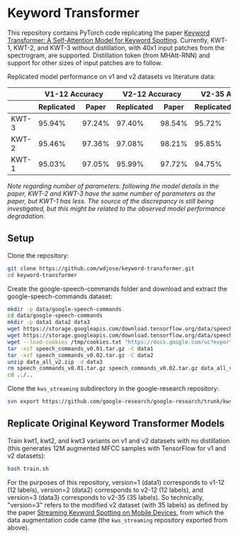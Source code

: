 # Keyword Transformer

This repository contains PyTorch code replicating the paper [Keyword Transformer: A Self-Attention Model for Keyword Spotting](https://arxiv.org/abs/2104.00769). Currently, KWT-1, KWT-2, and KWT-3 without distillation, with 40x1 input patches from the spectrogram, are supported. Distillation token (from MHAtt-RNN) and support for other sizes of input patches are to follow. 

Replicated model performance on v1 and v2 datasets vs literature data: 

<table>
    <thead>
        <tr><th></th><th colspan=2>V1-12 Accuracy</th><th colspan=2>V2-12 Accuracy</th><th colspan=2>V2-35 Accuracy</th><th colspan=2># Parameters</th></tr>
        <tr><th></th><th>Replicated</th><th>Paper</th><th>Replicated</th><th>Paper</th><th>Replicated</th><th>Paper</th><th>Replicated</th><th>Paper</th></tr>
    </thead>
    <tbody>
        <tr><td>KWT-3</td><td>95.94%</td><td>97.24%</td><td>97.40%</td><td>98.54%</td><td>95.72%</td><td>97.51%</td><td>557k</td><td>607k</td></tr>
        <tr><td>KWT-2</td><td>95.46%</td><td>97.36%</td><td>97.08%</td><td>98.21%</td><td>95.85%</td><td>97.53%</td><td>2,394k</td><td>2,394k</td></tr>
        <tr><td>KWT-1</td><td>95.03%</td><td>97.05%</td><td>95.99%</td><td>97.72%</td><td>94.75%</td><td>96.85%</td><td>5,361k</td><td>5,361k</td></tr>
    </tbody>
</table>

_Note regarding number of parameters: following the model details in the paper, KWT-2 and KWT-3 have the same number of parameters as the paper, but KWT-1 has less. The source of the discrepancy is still being investigated, but this might be related to the observed model performance degradation._

## Setup

Clone the repository: 
```bash
git clone https://github.com/wdjose/keyword-transformer.git
cd keyword-transformer
```

Create the google-speech-commands folder and download and extract the google-speech-commands dataset:
```bash
mkdir -p data/google-speech-commands
cd data/google-speech-commands
mkdir -p data1 data2 data3
wget https://storage.googleapis.com/download.tensorflow.org/data/speech_commands_v0.01.tar.gz
wget https://storage.googleapis.com/download.tensorflow.org/data/speech_commands_v0.02.tar.gz
wget --load-cookies /tmp/cookies.txt "https://docs.google.com/uc?export=download&confirm=$(wget --quiet --save-cookies /tmp/cookies.txt --keep-session-cookies 'https://docs.google.com/uc?export=download&id=1OAN3h4uffi5HS7eb7goklWeI2XPm1jCS' -O- | sed -rn 's/.*confirm=([0-9A-Za-z_]+).*/\1\n/p')&id=1OAN3h4uffi5HS7eb7goklWeI2XPm1jCS" -O data_all_v2.zip && rm -rf /tmp/cookies.txt
tar -xzf speech_commands_v0.01.tar.gz -C data1
tar -xzf speech_commands_v0.02.tar.gz -C data2
unzip data_all_v2.zip -d data3
rm speech_commands_v0.01.tar.gz speech_commands_v0.02.tar.gz data_all_v2.zip
cd ../..
```

Clone the `kws_streaming` subdirectory in the google-research repository: 
```bash
svn export https://github.com/google-research/google-research/trunk/kws_streaming
```

## Replicate Original Keyword Transformer Models

Train kwt1, kwt2, and kwt3 variants on v1 and v2 datasets with no distillation (this generates 12M augmented MFCC samples with TensorFlow for v1 and v2 datasets):
```bash
bash train.sh
```
For the purposes of this repository, version=1 (data1) corresponds to v1-12 (12 labels), version=2 (data2) corresponds to v2-12 (12 labels), and version=3 (data3) corresponds to v2-35 (35 labels). So technically, "version=3" refers to the modified v2 dataset (with 35 labels) as defined by the paper [Streaming Keyword Spotting on Mobile Devices](https://arxiv.org/abs/2005.06720), from which the data augmentation code came (the `kws_streaming` repository exported from above). 
